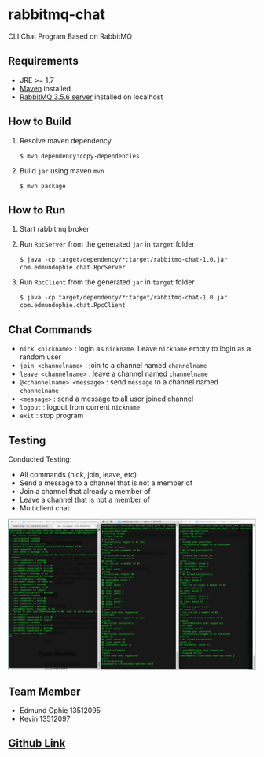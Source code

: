 # rabbitmq-chat
CLI Chat Program Based on RabbitMQ

## Requirements
 - JRE >= 1.7
 - [Maven](https://maven.apache.org/download.cgi) installed
 - [RabbitMQ 3.5.6 server](http://www.rabbitmq.com/download.html) installed on localhost


## How to Build
1. Resolve maven dependency  

	 ```
	 $ mvn dependency:copy-dependencies
	 ```
2. Build `jar` using maven `mvn`  

	 ```
	 $ mvn package
	 ```

## How to Run	 
1. Start rabbitmq broker
2. Run `RpcServer` from the generated `jar` in `target` folder  

	 ```
	 $ java -cp target/dependency/*:target/rabbitmq-chat-1.0.jar com.edmundophie.chat.RpcServer
	 ```
3. Run `RpcClient` from the generated `jar` in `target` folder  

	 ```
	 $ java -cp target/dependency/*:target/rabbitmq-chat-1.0.jar com.edmundophie.chat.RpcClient
	 ```

## Chat Commands
- `nick <nickname>` : login as `nickname`. Leave `nickname` empty to login as a random user
- `join <channelname>` : join to a channel named `channelname`
- `leave <channelname>` : leave a channel named `channelname`
- `@<channelname> <message>` :  send `message` to a channel named `channelname`
- `<message>` : send a message to all user joined channel
- `logout` : logout from current `nickname`
- `exit` : stop program

## Testing
Conducted Testing:
* All commands (nick, join, leave, etc)
* Send a message to a channel that is not a member of
* Join a channel that already a member of
* Leave a channel that is not a member of
* Multiclient chat

![alt text](https://github.com/edmundophie/rabbitmq-chat/blob/master/testing-screenshot/testing1.png "Testin Screenshot 1")

## Team Member
- Edmund Ophie 13512095
- Kevin 13512097

## [Github Link](https://github.com/edmundophie/rabbitmq-chat.git) 
